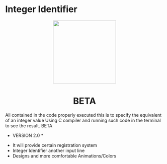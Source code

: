 # Integer Identifier

<p align="center">
  <img src="https://github.com/Shay-TheProgrammer/Int-Iden/blob/master/logo.jpg" width="200"/>
</a></p>
<h1 align="center">BETA</h1>

All contained in the code properly executed this is to specify the equivalent of an integer value Using C compiler and running such code in the terminal to see the result.
 BETA

* VERSION 2.0 *
- It will provide certain registration system 
- Integer Identifier another input line
- Designs and more comfortable Animations/Colors
